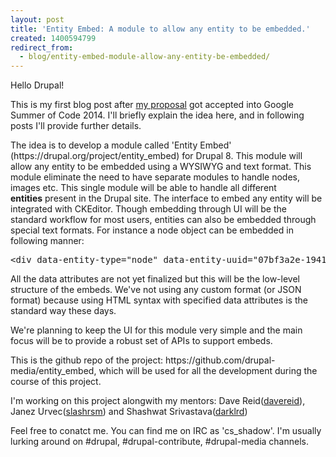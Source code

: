 ```yaml
---
layout: post
title: 'Entity Embed: A module to allow any entity to be embedded.'
created: 1400594799
redirect_from:
  - blog/entity-embed-module-allow-any-entity-be-embedded/
---
```

<p>Hello Drupal!</p>

<p>This is my first blog post after <a href="web.iiit.ac.in/~chandan.singh/GSoC14-DrupalProposal-WYSIWYG_Inline_entity.pdf" target="_blank">my proposal</a> got accepted into Google Summer of Code 2014. I&#39;ll briefly explain the idea here, and in following posts I'll provide further details.</p>

<p>The idea is to develop a module called &#39;Entity Embed&#39; (https://drupal.org/project/entity_embed) for Drupal 8. This module will allow&nbsp;any entity to be embedded using a WYSIWYG and text format. This module eliminate the need to have separate modules to handle nodes, images etc. This single module will be able to handle all different <strong>entities</strong>&nbsp;present in the Drupal site. The interface to embed any entity will be integrated with CKEditor. Though embedding through UI will be the standard workflow for most users, entities can also be embedded through special text formats. For instance a node object can be embedded in following manner:</p>

<pre>
&lt;div data-entity-type=&quot;node&quot; data-entity-uuid=&quot;07bf3a2e-1941-4a44-9b02-2d1d7a41ec0e&quot; data-view-mode=&quot;teaser&quot; /&gt;</pre>

<p>All the data attributes are not yet finalized but this will be the low-level structure of the embeds. We&#39;ve not using any custom format (or JSON format) because using HTML syntax with specified data attributes is the standard way these days.</p>

<p>We&#39;re planning to keep the UI for this module very simple and the main focus will be to provide a robust set of APIs to support embeds.</p>

<p>This is the github repo of the project:&nbsp;https://github.com/drupal-media/entity_embed, which will be used for all the development during the course of this project.</p>

<p>I&#39;m working on this project alongwith my mentors: Dave Reid(<a href="https://drupal.org/user/53892" target="_blank">davereid</a>), Janez Urvec(<a href="https://drupal.org/user/744628" target="_blank">slashrsm</a>) and&nbsp;Shashwat Srivastava(<a href="https://drupal.org/user/435209" target="_blank">darklrd</a>)</p>

<p>Feel free to conatct me. You can find me on IRC as 'cs_shadow'. I'm usually lurking around on #drupal, #drupal-contribute, #drupal-media channels. </p>
